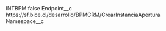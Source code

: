 <?xml version="1.0" encoding="UTF-8"?>
<CustomMetadata xmlns="http://soap.sforce.com/2006/04/metadata" xmlns:xsi="http://www.w3.org/2001/XMLSchema-instance" xmlns:xsd="http://www.w3.org/2001/XMLSchema">
    <label>INTBPM</label>
    <protected>false</protected>
    <values>
        <field>Endpoint__c</field>
        <value xsi:type="xsd:string">https://sf.bice.cl/desarrollo/BPMCRM/CrearInstanciaApertura</value>
    </values>
    <values>
        <field>Namespace__c</field>
        <value xsi:nil="true"/>
    </values>
</CustomMetadata>

